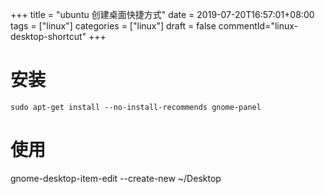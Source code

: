 +++
title = "ubuntu 创建桌面快捷方式"
date = 2019-07-20T16:57:01+08:00
tags = ["linux"]
categories = ["linux"]
draft = false
commentId="linux-desktop-shortcut"
+++

# 安装 
```
sudo apt-get install --no-install-recommends gnome-panel
```
# 使用
gnome-desktop-item-edit --create-new ~/Desktop
